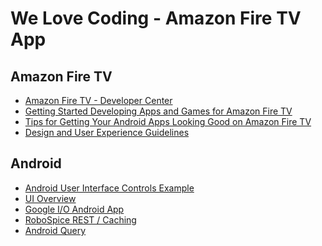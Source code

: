 We Love Coding - Amazon Fire TV App
===========

## Amazon Fire TV

- [Amazon Fire TV - Developer Center](https://developer.amazon.com/public/solutions/devices/fire-tv)
- [Getting Started Developing Apps and Games for Amazon Fire TV](https://developer.amazon.com/public/solutions/devices/fire-tv/overview/getting-started-developing-apps-and-games-for-amazon-fire-tv)
- [Tips for Getting Your Android Apps Looking Good on Amazon Fire TV](https://developer.amazon.com/public/community/post/Tx3594PD3QYMWL2/Tips-for-Getting-Your-Android-Apps-Looking-Good-on-Amazon-Fire-TV)
- [Design and User Experience Guidelines](https://developer.amazon.com/public/solutions/devices/fire-tv/docs/design-and-user-experience-guidelines)

## Android

- [Android User Interface Controls Example](http://examples.javacodegeeks.com/android/core/ui/android-user-interface-controls-example/)
- [UI Overview](http://developer.android.com/guide/topics/ui/controls.html)
- [Google I/O Android App](https://github.com/google/iosched)
- [RoboSpice REST / Caching](https://github.com/stephanenicolas/robospice)
- [Android Query](https://github.com/androidquery/androidquery)
